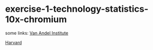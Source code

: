 # exercise-1-technology-statistics-10x-chromium

some links: 
[Van Andel Institute](https://rtsf.natsci.msu.edu/sites/_rtsf/assets/File/10X%20Chromium%20-%20Single%20Cell%20and%20Long%20Read%20Sequencing%20Applications%20and%20Workflow-4.pdf)

[Harvard](https://bauercore.fas.harvard.edu/10x-chromium-system)
